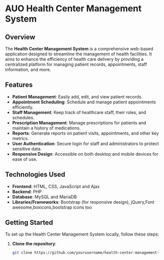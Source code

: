 # AUO Health Center Management System

## Overview
The **Health Center Management System** is a comprehensive web-based application designed to streamline the management of health facilities. It aims to enhance the efficiency of health care delivery by providing a centralized platform for managing patient records, appointments, staff information, and more.

## Features
- **Patient Management**: Easily add, edit, and view patient records.
- **Appointment Scheduling**: Schedule and manage patient appointments efficiently.
- **Staff Management**: Keep track of healthcare staff, their roles, and schedules.
- **Prescription Management**: Manage prescriptions for patients and maintain a history of medications.
- **Reports**: Generate reports on patient visits, appointments, and other key metrics.
- **User Authentication**: Secure login for staff and administrators to protect sensitive data.
- **Responsive Design**: Accessible on both desktop and mobile devices for ease of use.

## Technologies Used
- **Frontend**: HTML, CSS, JavaScript and Ajax
- **Backend**: PHP 
- **Database**: MySQL and MariaDB
- **Libraries/Frameworks**: Bootstrap (for responsive design), jQuery,Font awesome,boxicons,bootstrap icons too

## Getting Started
To set up the Health Center Management System locally, follow these steps:

1. **Clone the repository**:
   ```bash
   git clone https://github.com/yourusername/health-center-management-system.git
